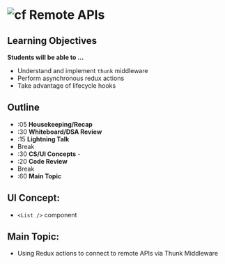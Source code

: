 ![cf](http://i.imgur.com/7v5ASc8.png) Remote APIs
=================================================

## Learning Objectives

**Students will be able to ...**
* Understand and implement `thunk` middleware
* Perform asynchronous redux actions
* Take advantage of lifecycle hooks

## Outline
* :05 **Housekeeping/Recap**
* :30 **Whiteboard/DSA Review**
* :15 **Lightning Talk**
* Break
* :30 **CS/UI Concepts** -
* :20 **Code Review**
* Break
* :60 **Main Topic**

## UI Concept:
* `<List />` component

## Main Topic:
* Using Redux actions to connect to remote APIs via Thunk Middleware

